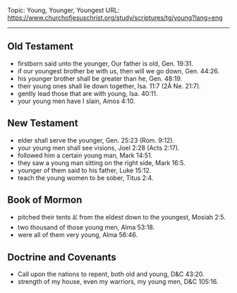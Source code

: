 Topic: Young, Younger, Youngest
URL: https://www.churchofjesuschrist.org/study/scriptures/tg/young?lang=eng

---

## Old Testament

- firstborn said unto the younger, Our father is old, Gen. 19:31.
- if our youngest brother be with us, then will we go down, Gen. 44:26.
- his younger brother shall be greater than he, Gen. 48:19.
- their young ones shall lie down together, Isa. 11:7 (2Â Ne. 21:7).
- gently lead those that are with young, Isa. 40:11.
- your young men have I slain, Amos 4:10.

## New Testament

- elder shall serve the younger, Gen. 25:23 (Rom. 9:12).
- your young men shall see visions, Joel 2:28 (Acts 2:17).
- followed him a certain young man, Mark 14:51.
- they saw a young man sitting on the right side, Mark 16:5.
- younger of them said to his father, Luke 15:12.
- teach the young women to be sober, Titus 2:4.

## Book of Mormon

- pitched their tents â¦ from the eldest down to the youngest, Mosiah 2:5.
- two thousand of those young men, Alma 53:18.
- were all of them very young, Alma 56:46.

## Doctrine and Covenants

- Call upon the nations to repent, both old and young, D&C 43:20.
- strength of my house, even my warriors, my young men, D&C 105:16.

